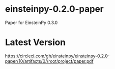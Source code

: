 # einsteinpy-0.2.0-paper
Paper for EinsteinPy 0.3.0

Latest Version
==============

https://circleci.com/gh/einsteinpy/einsteinpy-0.2.0-paper/10/artifacts/0//root/project/paper.pdf
